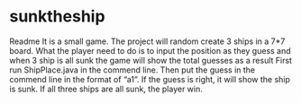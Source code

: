 # sunktheship
Readme
It is a small game. The project will random create 3 ships in a 7*7 board. What the player need to do is to input the position as they guess and when 3 ship is all sunk the game will show the total guesses as a result
First run ShipPlace.java in the commend line.
Then put the guess in the commend line in the format of “a1”. If the guess is right, it will show the ship is sunk. If all three ships are all sunk, the player win.
